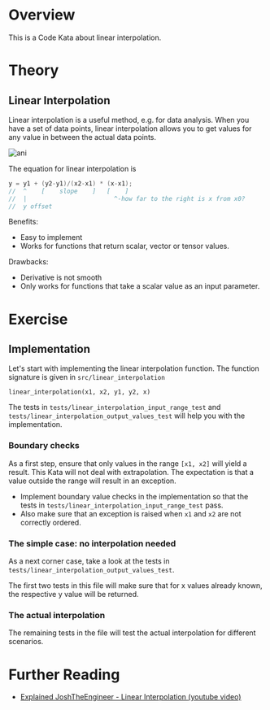 # Overview

This is a Code Kata about linear interpolation.

# Theory

## Linear Interpolation

Linear interpolation is a useful method, e.g. for data analysis. When you have a set of data points, linear
interpolation allows you to get values for any value in between the actual data points.

![ani](https://user-images.githubusercontent.com/2394228/128511764-52235490-5a46-45e9-8e35-43ec5995c87d.gif)

The equation for linear interpolation is

```c++
y = y1 + (y2-y1)/(x2-x1) * (x-x1);
//  ^    [    slope    ]   [    ]
//  |                        ^-how far to the right is x from x0? 
//  y offset
```

Benefits:

- Easy to implement
- Works for functions that return scalar, vector or tensor values.

Drawbacks:

- Derivative is not smooth
- Only works for functions that take a scalar value as an input parameter.

# Exercise

## Implementation

Let's start with implementing the linear interpolation function. The function signature is given
in `src/linear_interpolation`

```
linear_interpolation(x1, x2, y1, y2, x)
```

The tests in `tests/linear_interpolation_input_range_test` and `tests/linear_interpolation_output_values_test`
will help you with the implementation.

### Boundary checks

As a first step, ensure that only values in the range `[x1, x2]` will yield a result. This Kata will not deal with
extrapolation. The expectation is that a value outside the range will result in an exception.

* Implement boundary value checks in the implementation so that the tests
  in `tests/linear_interpolation_input_range_test` pass.
* Also make sure that an exception is raised when `x1` and `x2` are not correctly ordered.

### The simple case: no interpolation needed

As a next corner case, take a look at the tests in `tests/linear_interpolation_output_values_test`.

The first two tests in this file will make sure that for x values already known, the respective y value will be
returned.

### The actual interpolation

The remaining tests in the file will test the actual interpolation for different scenarios.

# Further Reading

* [Explained JoshTheEngineer - Linear Interpolation (youtube video)](https://www.youtube.com/watch?v=Cvc-XalN_kk&ab_channel=JoshTheEngineer)
